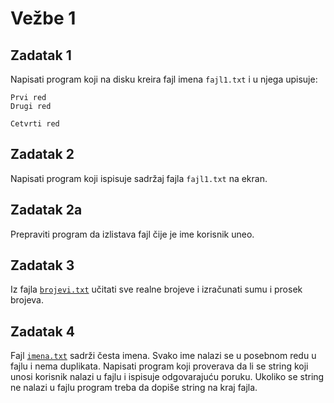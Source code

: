 # Vežbe 1

## Zadatak 1

Napisati program koji na disku kreira fajl imena `fajl1.txt` i u njega upisuje:
```
Prvi red
Drugi red

Cetvrti red
```

## Zadatak 2

Napisati program koji ispisuje sadržaj fajla `fajl1.txt` na ekran.

## Zadatak 2a

Prepraviti program da izlistava fajl čije je ime korisnik uneo.

## Zadatak 3

Iz fajla [`brojevi.txt`](./brojevi.txt) učitati sve realne brojeve i izračunati sumu i prosek brojeva.

## Zadatak 4

Fajl [`imena.txt`](./imena.txt) sadrži česta imena. Svako ime nalazi se u posebnom redu u fajlu i nema duplikata. Napisati program koji proverava da li se string koji unosi korisnik nalazi u fajlu i ispisuje odgovarajuću poruku. Ukoliko se string ne nalazi u fajlu program treba da dopiše string na kraj fajla.
